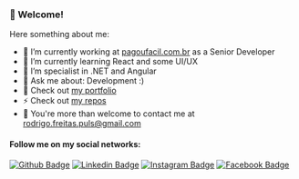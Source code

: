 ### 👋 Welcome!

Here something about me:

- 🔭 I’m currently working at [pagoufacil.com.br](https://pagoufacil.com.br/) as a Senior Developer
- 🌱 I’m currently learning React and some UI/UX
- :muscle: I’m specialist in .NET and Angular 
- 💬 Ask me about: Development :)
- 💼 Check out [my portfolio](https://bit.ly/3ykhlcq) 
- ⚡ Check out [my repos](https://github.com/rodrigopuls?tab=repositories)
- 💌 You're more than welcome to contact me at rodrigo.freitas.puls@gmail.com 

#### Follow me on my social networks:
[![Github Badge](https://img.shields.io/badge/-Github-000?style=flat-square&logo=Github&logoColor=white&link=https://github.com/rodrigopuls)](https://github.com/rodrigopuls)
[![Linkedin Badge](https://img.shields.io/badge/-LinkedIn-blue?style=flat-square&logo=Linkedin&logoColor=white&link=https://www.linkedin.com/in/rodrigo-de-freitas-puls-46147b31/)](https://www.linkedin.com/in/rodrigo-de-freitas-puls-46147b31/)
[![Instagram Badge](https://img.shields.io/badge/-Instagram-C13584?style=flat-square&labelColor=C13584&logo=instagram&logoColor=white&link=https://www.instagram.com/rodrigopuls)](https://www.instagram.com/rodrigopuls)
[![Facebook Badge](https://img.shields.io/badge/-Facebook-blue?style=flat-square&labelColor=blue&logo=facebook&logoColor=white&link=https://www.facebook.com/rodrigo.freitas.puls)](https://www.facebook.com/rodrigo.freitas.puls)
